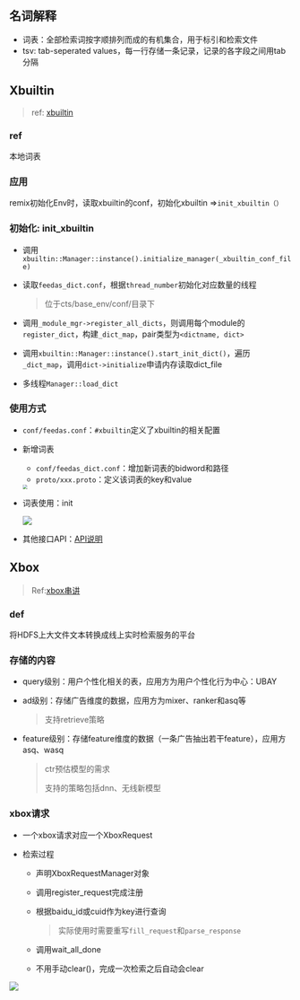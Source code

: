 ## 名词解释

*   词表：全部检索词按字顺排列而成的有机集合，用于标引和检索文件
*   tsv: tab-seperated values，每一行存储一条记录，记录的各字段之间用tab分隔

## Xbuiltin

>   ref: [xbuiltin](http://wiki.baidu.com/pages/viewpage.action?pageId=1107686727)

### ref

本地词表

### 应用

remix初始化Env时，读取xbuiltin的conf，初始化xbuiltin =>`init_xbuiltin（）`

### 初始化: init_xbuiltin

*   调用`xbuiltin::Manager::instance().initialize_manager(_xbuiltin_conf_file)`

*   读取`feedas_dict.conf`，根据`thread_number`初始化对应数量的线程

    >   位于cts/base_env/conf/目录下

*   调用`_module_mgr->register_all_dicts`，则调用每个module的`register_dict`，构建`_dict_map`，pair类型为`<dictname, dict>`
*   调用`xbuiltin::Manager::instance().start_init_dict()`，遍历`_dict_map`，调用`dict->initialize`申请内存读取dict_file
*   多线程`Manager::load_dict`

### 使用方式

*   `conf/feedas.conf`：`#xbuiltin`定义了xbuiltin的相关配置

*   新增词表

    *   `conf/feedas_dict.conf`：增加新词表的bidword和路径
    *   `proto/xxx.proto`：定义该词表的key和value

    <img src="http://bj.bcebos.com/ibox-thumbnail98/6cbe0c256fe4837d09aa351fee2447bf?authorization=bce-auth-v1%2Ffbe74140929444858491fbf2b6bc0935%2F2021-07-27T04%3A05%3A08Z%2F1800%2F%2F3cdfb666aa81ccf619f3b0c9be22c0f7bcbaeeaf5cc3a71588d7ffeb7b764876" style="zoom:50%;" >

*   词表使用：init

    <img src="http://bj.bcebos.com/ibox-thumbnail98/88925cd540fbbcec6400a72192b5e2ca?authorization=bce-auth-v1%2Ffbe74140929444858491fbf2b6bc0935%2F2021-07-27T04%3A08%3A08Z%2F1800%2F%2F27df489e2fa75e0c6f06020d55b8a857506021f9d43e2eba126a84c91baea6ca">

*   其他接口API：[API说明](http://wiki.baidu.com/pages/viewpage.action?pageId=320895374)

## Xbox

>   Ref:[xbox串讲](http://wiki.baidu.com/pages/viewpage.action?pageId=202085003)

### def

将HDFS上大文件文本转换成线上实时检索服务的平台

### 存储的内容

*   query级别：用户个性化相关的表，应用方为用户个性化行为中心：UBAY

*   ad级别：存储广告维度的数据，应用方为mixer、ranker和asq等

    >   支持retrieve策略

*   feature级别：存储feature维度的数据（一条广告抽出若干feature），应用方asq、wasq

    >   ctr预估模型的需求
    >
    >   支持的策略包括dnn、无线新模型

### xbox请求

*   一个xbox请求对应一个XboxRequest

*   检索过程

    *   声明XboxRequestManager对象

    *   调用register_request完成注册

    *   根据baidu_id或cuid作为key进行查询

        >   实际使用时需要重写`fill_request`和`parse_response`

    *   调用wait_all_done

    *   不用手动clear()，完成一次检索之后自动会clear

<img src="http://bj.bcebos.com/ibox-thumbnail98/e4da8132761e46bd6cde399f5794735f?authorization=bce-auth-v1%2Ffbe74140929444858491fbf2b6bc0935%2F2021-08-04T06%3A47%3A43Z%2F1800%2F%2Fe3e349a6f298e8001a77c245205c027ca6c7f0f92a1d2b9a43bfa791b9232773">

